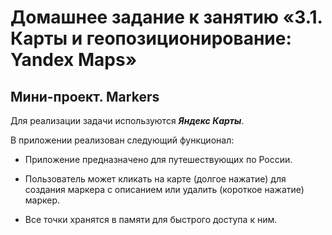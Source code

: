 # Домашнее задание к занятию «3.1. Карты и геопозиционирование: Yandex Maps»

## Мини-проект. Markers

Для реализации задачи используются ***Яндекс Карты***. 

В приложении реализован следующий функционал:

  - Приложение предназначено для путешествующих по России.

  - Пользователь может кликать на карте (долгое нажатие) для создания маркера с описанием или удалить (короткое нажатие) маркер.
  
  - Все точки хранятся в памяти для быстрого доступа к ним. 
